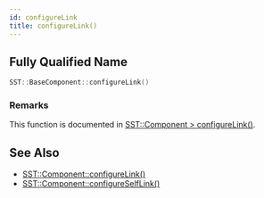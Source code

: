 ```yaml
---
id: configureLink
title: configureLink()
---
```

## Fully Qualified Name
```cpp
SST::BaseComponent::configureLink()
```

### Remarks

This function is documented in [SST::Component > configureLink()](cpp/component/configureLink.md).


## See Also
- [SST::Component::configureLink()](cpp/component/configureLink.md)
- [SST::Component::configureSelfLink()](cpp/component/configureSelfLink.md)